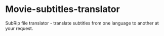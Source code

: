# Movie-subtitles-translator
SubRip file translator - translate subtitles from one language to another at your request.
